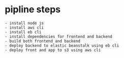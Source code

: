 # pipline steps

    - install node js
    - install aws cli
    - install eb cli 
    - install dependencies for frontend and backend
    - build both frontend and backend 
    - deploy backend to elastic beanstalk using eb cli
    - deploy front and app to s3 using aws cli